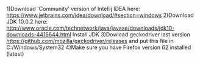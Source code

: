1)Download 'Community' version of Intellij IDEA here: https://www.jetbrains.com/idea/download/#section=windows 2)Download JDK 10.0.2 here: http://www.oracle.com/technetwork/java/javase/downloads/jdk10-downloads-4416644.html Install JDK 3)Dowload geckodriver last version https://github.com/mozilla/geckodriver/releases and put this file in C:/Windows/System32 4)Make sure you have Firefox version 62 installed (latest)
